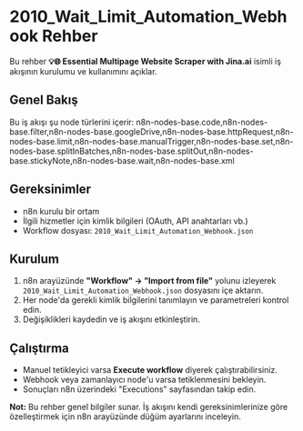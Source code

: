 # 2010_Wait_Limit_Automation_Webhook Rehber

Bu rehber **💡🌐 Essential Multipage Website Scraper with Jina.ai** isimli iş akışının kurulumu ve kullanımını açıklar.

## Genel Bakış
Bu iş akışı şu node türlerini içerir: n8n-nodes-base.code,n8n-nodes-base.filter,n8n-nodes-base.googleDrive,n8n-nodes-base.httpRequest,n8n-nodes-base.limit,n8n-nodes-base.manualTrigger,n8n-nodes-base.set,n8n-nodes-base.splitInBatches,n8n-nodes-base.splitOut,n8n-nodes-base.stickyNote,n8n-nodes-base.wait,n8n-nodes-base.xml

## Gereksinimler
- n8n kurulu bir ortam
- İlgili hizmetler için kimlik bilgileri (OAuth, API anahtarları vb.)
- Workflow dosyası: `2010_Wait_Limit_Automation_Webhook.json`

## Kurulum
1. n8n arayüzünde **"Workflow" → "Import from file"** yolunu izleyerek `2010_Wait_Limit_Automation_Webhook.json` dosyasını içe aktarın.
2. Her node'da gerekli kimlik bilgilerini tanımlayın ve parametreleri kontrol edin.
3. Değişiklikleri kaydedin ve iş akışını etkinleştirin.

## Çalıştırma
- Manuel tetikleyici varsa **Execute workflow** diyerek çalıştırabilirsiniz.
- Webhook veya zamanlayıcı node'u varsa tetiklenmesini bekleyin.
- Sonuçları n8n üzerindeki "Executions" sayfasından takip edin.

**Not:** Bu rehber genel bilgiler sunar. İş akışını kendi gereksinimlerinize göre özelleştirmek için n8n arayüzünde düğüm ayarlarını inceleyin.
